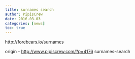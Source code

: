 ```yaml
---
title: surnames search
author: PipisCrew
date: 2016-03-03
categories: [news]
toc: true
---
```


http://forebears.io/surnames

origin - http://www.pipiscrew.com/?p=4176 surnames-search